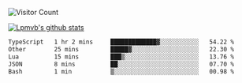 ![Visitor Count](https://profile-counter.glitch.me/Lpmvb/count.svg)

[![Lpmvb's github stats](https://github-readme-stats.vercel.app/api?username=lpmvb&show_icons=true&title_color=fff&icon_color=79ff97&text_color=9f9f9f&bg_color=151515)](https://github.com/anuraghazra/github-readme-stats)

<!--
Here are some ideas to get you started:

- 🔭 I’m currently working on ...
- 🌱 I’m currently learning ...
- 👯 I’m looking to collaborate on ...
- 🤔 I’m looking for help with ...
- 💬 Ask me about ...
- 📫 How to reach me: ...
- 😄 Pronouns: ...
- ⚡ Fun fact: ...
-->

<!--START_SECTION:waka-->

```txt
TypeScript   1 hr 2 mins     █████████████▓░░░░░░░░░░░   54.22 %
Other        25 mins         █████▓░░░░░░░░░░░░░░░░░░░   22.30 %
Lua          15 mins         ███▒░░░░░░░░░░░░░░░░░░░░░   13.76 %
JSON         8 mins          ██░░░░░░░░░░░░░░░░░░░░░░░   07.70 %
Bash         1 min           ▒░░░░░░░░░░░░░░░░░░░░░░░░   00.98 %
```

<!--END_SECTION:waka-->
